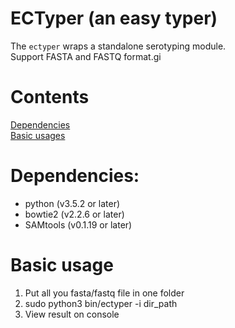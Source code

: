 # ECTyper (an easy typer)
The `ectyper` wraps a standalone serotyping module.  
Support FASTA and FASTQ format.gi

# Contents
[Dependencies](#Dependencies)  
[Basic usages](#basic-usage)

# Dependencies:
* python (v3.5.2 or later)
* bowtie2 (v2.2.6 or later)
* SAMtools (v0.1.19 or later)

# Basic usage
1. Put all you fasta/fastq file in one folder
1. sudo python3 bin/ectyper -i dir_path
1. View result on console